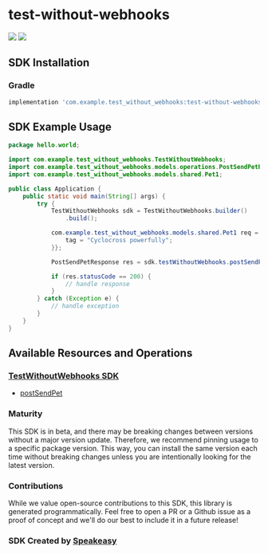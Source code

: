 # test-without-webhooks

<div align="left">
    <a href="https://speakeasyapi.dev/"><img src="https://custom-icon-badges.demolab.com/badge/-Built%20By%20Speakeasy-212015?style=for-the-badge&logoColor=FBE331&logo=speakeasy&labelColor=545454" /></a>
    <a href="https://github.com/speakeasy-sdks/test-without-webhooks-java-sdk.git/actions"><img src="https://img.shields.io/github/actions/workflow/status/speakeasy-sdks/bolt-php/speakeasy_sdk_generation.yml?style=for-the-badge" /></a>
    
</div>

<!-- Start SDK Installation -->
## SDK Installation

### Gradle

```groovy
implementation 'com.example.test_without_webhooks:test-without-webhooks:0.6.0'
```
<!-- End SDK Installation -->

## SDK Example Usage
<!-- Start SDK Example Usage -->
```java
package hello.world;

import com.example.test_without_webhooks.TestWithoutWebhooks;
import com.example.test_without_webhooks.models.operations.PostSendPetResponse;
import com.example.test_without_webhooks.models.shared.Pet1;

public class Application {
    public static void main(String[] args) {
        try {
            TestWithoutWebhooks sdk = TestWithoutWebhooks.builder()
                .build();

            com.example.test_without_webhooks.models.shared.Pet1 req = new Pet1(794362L, "Buckinghamshire"){{
                tag = "Cyclocross powerfully";
            }};            

            PostSendPetResponse res = sdk.testWithoutWebhooks.postSendPet(req);

            if (res.statusCode == 200) {
                // handle response
            }
        } catch (Exception e) {
            // handle exception
        }
    }
}
```
<!-- End SDK Example Usage -->

<!-- Start SDK Available Operations -->
## Available Resources and Operations

### [TestWithoutWebhooks SDK](docs/sdks/testwithoutwebhooks/README.md)

* [postSendPet](docs/sdks/testwithoutwebhooks/README.md#postsendpet)
<!-- End SDK Available Operations -->



<!-- Start Dev Containers -->

<!-- End Dev Containers -->

<!-- Placeholder for Future Speakeasy SDK Sections -->



### Maturity

This SDK is in beta, and there may be breaking changes between versions without a major version update. Therefore, we recommend pinning usage
to a specific package version. This way, you can install the same version each time without breaking changes unless you are intentionally
looking for the latest version.

### Contributions

While we value open-source contributions to this SDK, this library is generated programmatically.
Feel free to open a PR or a Github issue as a proof of concept and we'll do our best to include it in a future release!

### SDK Created by [Speakeasy](https://docs.speakeasyapi.dev/docs/using-speakeasy/client-sdks)
